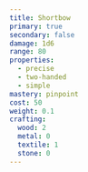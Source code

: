```yaml
---
title: Shortbow
primary: true
secondary: false
damage: 1d6
range: 80
properties:
  - precise
  - two-handed
  - simple
mastery: pinpoint
cost: 50
weight: 0.1
crafting:
  wood: 2
  metal: 0
  textile: 1
  stone: 0
---
```


